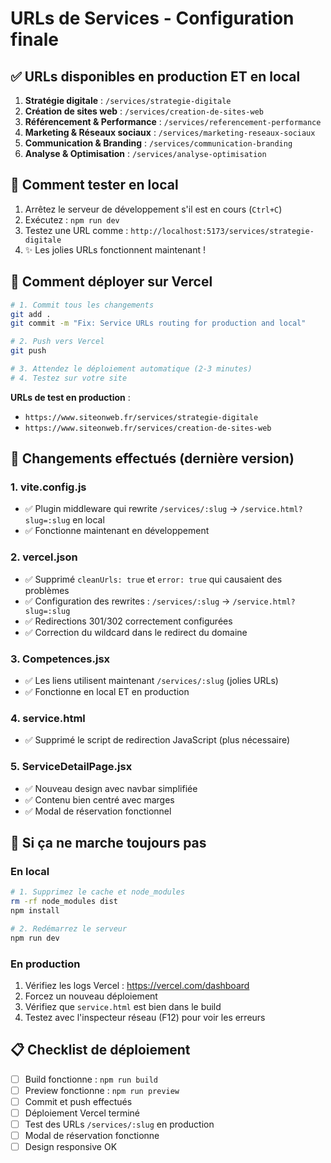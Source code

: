 # URLs de Services - Configuration finale

## ✅ URLs disponibles en production ET en local

1. **Stratégie digitale** : `/services/strategie-digitale`
2. **Création de sites web** : `/services/creation-de-sites-web`
3. **Référencement & Performance** : `/services/referencement-performance`
4. **Marketing & Réseaux sociaux** : `/services/marketing-reseaux-sociaux`
5. **Communication & Branding** : `/services/communication-branding`
6. **Analyse & Optimisation** : `/services/analyse-optimisation`

## 🧪 Comment tester en local

1. Arrêtez le serveur de développement s'il est en cours (`Ctrl+C`)
2. Exécutez : `npm run dev`
3. Testez une URL comme : `http://localhost:5173/services/strategie-digitale`
4. ✨ Les jolies URLs fonctionnent maintenant !

## 🚀 Comment déployer sur Vercel

```bash
# 1. Commit tous les changements
git add .
git commit -m "Fix: Service URLs routing for production and local"

# 2. Push vers Vercel
git push

# 3. Attendez le déploiement automatique (2-3 minutes)
# 4. Testez sur votre site
```

**URLs de test en production** :
- `https://www.siteonweb.fr/services/strategie-digitale`
- `https://www.siteonweb.fr/services/creation-de-sites-web`

## 🔧 Changements effectués (dernière version)

### 1. **vite.config.js**
- ✅ Plugin middleware qui rewrite `/services/:slug` → `/service.html?slug=:slug` en local
- ✅ Fonctionne maintenant en développement

### 2. **vercel.json**
- ✅ Supprimé `cleanUrls: true` et `error: true` qui causaient des problèmes
- ✅ Configuration des rewrites : `/services/:slug` → `/service.html?slug=:slug`
- ✅ Redirections 301/302 correctement configurées
- ✅ Correction du wildcard dans le redirect du domaine

### 3. **Competences.jsx**
- ✅ Les liens utilisent maintenant `/services/:slug` (jolies URLs)
- ✅ Fonctionne en local ET en production

### 4. **service.html**
- ✅ Supprimé le script de redirection JavaScript (plus nécessaire)

### 5. **ServiceDetailPage.jsx**
- ✅ Nouveau design avec navbar simplifiée
- ✅ Contenu bien centré avec marges
- ✅ Modal de réservation fonctionnel

## 🐛 Si ça ne marche toujours pas

### En local
```bash
# 1. Supprimez le cache et node_modules
rm -rf node_modules dist
npm install

# 2. Redémarrez le serveur
npm run dev
```

### En production
1. Vérifiez les logs Vercel : https://vercel.com/dashboard
2. Forcez un nouveau déploiement
3. Vérifiez que `service.html` est bien dans le build
4. Testez avec l'inspecteur réseau (F12) pour voir les erreurs

## 📋 Checklist de déploiement

- [ ] Build fonctionne : `npm run build`
- [ ] Preview fonctionne : `npm run preview`
- [ ] Commit et push effectués
- [ ] Déploiement Vercel terminé
- [ ] Test des URLs `/services/:slug` en production
- [ ] Modal de réservation fonctionne
- [ ] Design responsive OK
